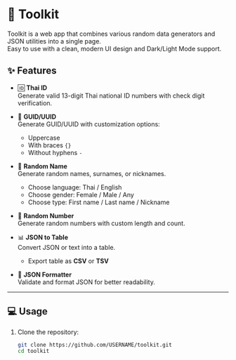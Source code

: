 # 🎒 Toolkit

Toolkit is a web app that combines various random data generators and JSON utilities into a single page.  
Easy to use with a clean, modern UI design and Dark/Light Mode support.

## ✨ Features

- 🆔 **Thai ID**  
  Generate valid 13-digit Thai national ID numbers with check digit verification.

- 🔑 **GUID/UUID**  
  Generate GUID/UUID with customization options:  
  - Uppercase  
  - With braces `{}`  
  - Without hyphens `-`

- 📝 **Random Name**  
  Generate random names, surnames, or nicknames.  
  - Choose language: Thai / English  
  - Choose gender: Female / Male / Any  
  - Choose type: First name / Last name / Nickname  

- 🎲 **Random Number**  
  Generate random numbers with custom length and count.

- 📊 **JSON to Table**  
  Convert JSON or text into a table.  
  - Export table as **CSV** or **TSV**  

- 🧰 **JSON Formatter**  
  Validate and format JSON for better readability.

---

## 💻 Usage

1. Clone the repository:
   ```bash
   git clone https://github.com/USERNAME/toolkit.git
   cd toolkit
